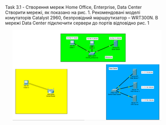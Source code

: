 Task 3.1 - Створення мереж Home Office, Enterprise, Data Center
Створити мережі, як показано на рис. 1. Рекомендовані моделі комутаторів Catalyst 2960, безпровідний маршрутизатор – WRT300N. В мережі Data Center підключити сервери до портів відповідно рис. 1


<ul><img src="https://github.com/VKosheliuk/DevOps_online_Lviv_2022Q1Q2/blob/b990a90bc72948bf10d371cb391d2edf13025ee5/m3/task3.1/scrin/chema.png"></ul>
